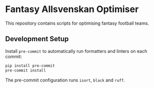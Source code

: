 # Fantasy Allsvenskan Optimiser

This repository contains scripts for optimising fantasy football teams.

## Development Setup

Install `pre-commit` to automatically run formatters and linters on each
commit:

```bash
pip install pre-commit
pre-commit install
```

The pre-commit configuration runs `isort`, `black` and `ruff`.
